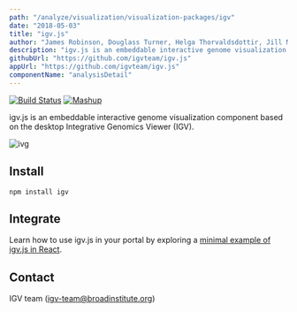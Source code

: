 ```yaml
---
path: "/analyze/visualization/visualization-packages/igv"
date: "2018-05-03"
title: "igv.js"
author: "James Robinson, Douglass Turner, Helga Thorvaldsdottir, Jill Mesirov"
description: "igv.js is an embeddable interactive genome visualization component based on the desktop Integrative Genomics Viewer (IGV)."
githubUrl: "https://github.com/igvteam/igv.js"
appUrl: "https://github.com/igvteam/igv.js"
componentName: "analysisDetail"
---
```


[![Build Status](https://travis-ci.org/igvteam/igv.js.svg?branch=master)](https://travis-ci.org/igvteam/igv.js)
[![Mashup](../../_images/mashup.svg)](https://github.com/eweitz/igv.js-react/blob/master/README.md#igvjs-in-react)

igv.js is an embeddable interactive genome visualization component based on the desktop Integrative Genomics Viewer (IGV).

![ivg](../../_images/visualization/igv.png)

## Install
`npm install igv`

## Integrate
Learn how to use igv.js in your portal by exploring a [minimal example of igv.js in React](https://github.com/eweitz/igv.js-react/blob/master/README.md#igvjs-in-react).

## Contact
IGV team ([igv-team@broadinstitute.org](mailto://igv-team@broadinstitute.org))
